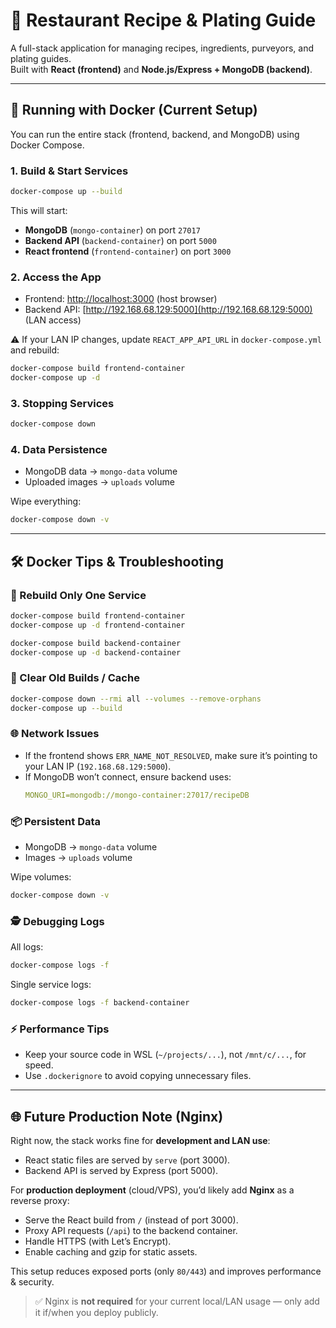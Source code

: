 # 🍴 Restaurant Recipe & Plating Guide

A full-stack application for managing recipes, ingredients, purveyors, and plating guides.  
Built with **React (frontend)** and **Node.js/Express + MongoDB (backend)**.

---

## 🐳 Running with Docker (Current Setup)

You can run the entire stack (frontend, backend, and MongoDB) using Docker Compose.

### 1. Build & Start Services
```bash
docker-compose up --build
```

This will start:
- **MongoDB** (`mongo-container`) on port `27017`
- **Backend API** (`backend-container`) on port `5000`
- **React frontend** (`frontend-container`) on port `3000`

### 2. Access the App
- Frontend: [http://localhost:3000](http://localhost:3000) (host browser)
- Backend API: [http://192.168.68.129:5000](http://192.168.68.129:5000) (LAN access)

⚠️ If your LAN IP changes, update `REACT_APP_API_URL` in `docker-compose.yml` and rebuild:
```bash
docker-compose build frontend-container
docker-compose up -d
```

### 3. Stopping Services
```bash
docker-compose down
```

### 4. Data Persistence
- MongoDB data → `mongo-data` volume
- Uploaded images → `uploads` volume

Wipe everything:
```bash
docker-compose down -v
```

---

## 🛠 Docker Tips & Troubleshooting

### 🔄 Rebuild Only One Service
```bash
docker-compose build frontend-container
docker-compose up -d frontend-container
```

```bash
docker-compose build backend-container
docker-compose up -d backend-container
```

### 🧹 Clear Old Builds / Cache
```bash
docker-compose down --rmi all --volumes --remove-orphans
docker-compose up --build
```

### 🌐 Network Issues
- If the frontend shows `ERR_NAME_NOT_RESOLVED`, make sure it’s pointing to your LAN IP (`192.168.68.129:5000`).
- If MongoDB won’t connect, ensure backend uses:
  ```yaml
  MONGO_URI=mongodb://mongo-container:27017/recipeDB
  ```

### 📦 Persistent Data
- MongoDB → `mongo-data` volume
- Images → `uploads` volume

Wipe volumes:
```bash
docker-compose down -v
```

### 🕵️ Debugging Logs
All logs:
```bash
docker-compose logs -f
```
Single service logs:
```bash
docker-compose logs -f backend-container
```

### ⚡ Performance Tips
- Keep your source code in WSL (`~/projects/...`), not `/mnt/c/...`, for speed.
- Use `.dockerignore` to avoid copying unnecessary files.

---

## 🌐 Future Production Note (Nginx)

Right now, the stack works fine for **development and LAN use**:
- React static files are served by `serve` (port 3000).
- Backend API is served by Express (port 5000).

For **production deployment** (cloud/VPS), you’d likely add **Nginx** as a reverse proxy:
- Serve the React build from `/` (instead of port 3000).
- Proxy API requests (`/api`) to the backend container.
- Handle HTTPS (with Let’s Encrypt).
- Enable caching and gzip for static assets.

This setup reduces exposed ports (only `80/443`) and improves performance & security.

> ✅ Nginx is **not required** for your current local/LAN usage — only add it if/when you deploy publicly.
